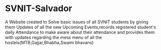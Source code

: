# SVNIT-Salvador
A Website created to Solve basic issues of all SVNIT students by giving them Updates of all the new Upcoming Events,records registered student's daily Attendance to make aware about their attendance and provides them with updates regarding the mess menu of all the hostels(MTB,Gajjar,Bhabha,Swami bhavans)
